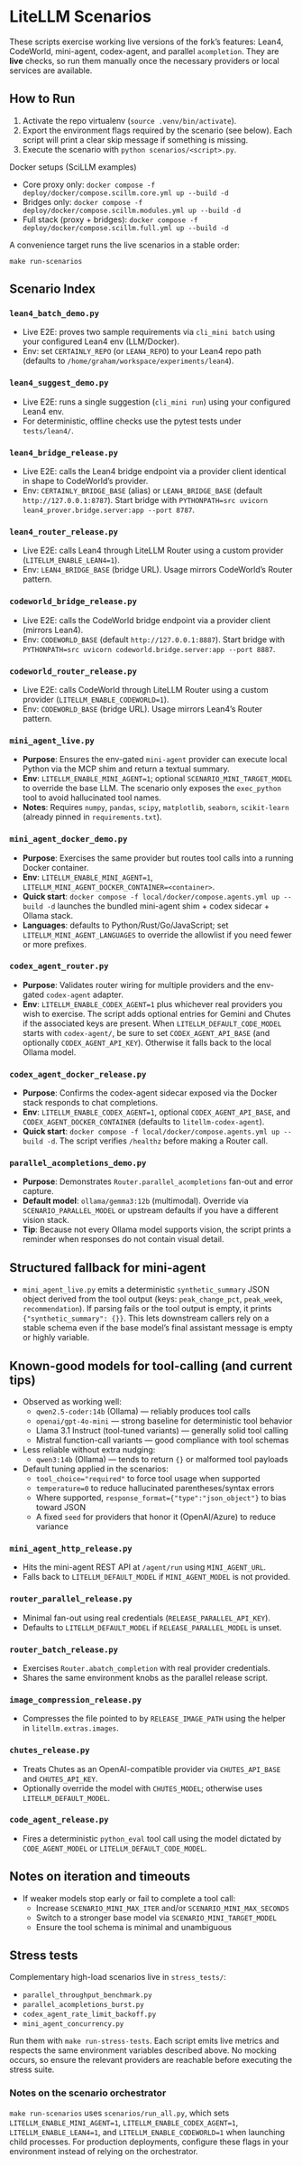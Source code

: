 # LiteLLM Scenarios

These scripts exercise working live versions of the fork’s features: Lean4,
CodeWorld, mini-agent, codex-agent, and parallel `acompletion`. They are **live** checks, so run them
manually once the necessary providers or local services are available.

## How to Run

1. Activate the repo virtualenv (`source .venv/bin/activate`).
2. Export the environment flags required by the scenario (see below). Each
   script will print a clear skip message if something is missing.
3. Execute the scenario with `python scenarios/<script>.py`.

Docker setups (SciLLM examples)
- Core proxy only: `docker compose -f deploy/docker/compose.scillm.core.yml up --build -d`
- Bridges only: `docker compose -f deploy/docker/compose.scillm.modules.yml up --build -d`
- Full stack (proxy + bridges): `docker compose -f deploy/docker/compose.scillm.full.yml up --build -d`

A convenience target runs the live scenarios in a stable order:

```
make run-scenarios
```

## Scenario Index

### `lean4_batch_demo.py`

- Live E2E: proves two sample requirements via `cli_mini batch` using your configured Lean4 env (LLM/Docker).
- Env: set `CERTAINLY_REPO` (or `LEAN4_REPO`) to your Lean4 repo path (defaults to `/home/graham/workspace/experiments/lean4`).

### `lean4_suggest_demo.py`

- Live E2E: runs a single suggestion (`cli_mini run`) using your configured Lean4 env.
- For deterministic, offline checks use the pytest tests under `tests/lean4/`.

### `lean4_bridge_release.py`

- Live E2E: calls the Lean4 bridge endpoint via a provider client identical in shape to CodeWorld’s provider.
- Env: `CERTAINLY_BRIDGE_BASE` (alias) or `LEAN4_BRIDGE_BASE` (default `http://127.0.0.1:8787`). Start bridge with `PYTHONPATH=src uvicorn lean4_prover.bridge.server:app --port 8787`.

### `lean4_router_release.py`

- Live E2E: calls Lean4 through LiteLLM Router using a custom provider (`LITELLM_ENABLE_LEAN4=1`).
- Env: `LEAN4_BRIDGE_BASE` (bridge URL). Usage mirrors CodeWorld’s Router pattern.

### `codeworld_bridge_release.py`

- Live E2E: calls the CodeWorld bridge endpoint via a provider client (mirrors Lean4).
- Env: `CODEWORLD_BASE` (default `http://127.0.0.1:8887`). Start bridge with `PYTHONPATH=src uvicorn codeworld.bridge.server:app --port 8887`.

### `codeworld_router_release.py`

- Live E2E: calls CodeWorld through LiteLLM Router using a custom provider (`LITELLM_ENABLE_CODEWORLD=1`).
- Env: `CODEWORLD_BASE` (bridge URL). Usage mirrors Lean4’s Router pattern.

### `mini_agent_live.py`

- **Purpose**: Ensures the env-gated `mini-agent` provider can execute local
  Python via the MCP shim and return a textual summary.
- **Env**: `LITELLM_ENABLE_MINI_AGENT=1`; optional `SCENARIO_MINI_TARGET_MODEL`
  to override the base LLM. The scenario only exposes the `exec_python` tool to
  avoid hallucinated tool names.
- **Notes**: Requires `numpy`, `pandas`, `scipy`, `matplotlib`, `seaborn`,
  `scikit-learn` (already pinned in `requirements.txt`).

### `mini_agent_docker_demo.py`

- **Purpose**: Exercises the same provider but routes tool calls into a running
  Docker container.
- **Env**: `LITELLM_ENABLE_MINI_AGENT=1`,
  `LITELLM_MINI_AGENT_DOCKER_CONTAINER=<container>`.
- **Quick start**: `docker compose -f local/docker/compose.agents.yml up --build -d`
  launches the bundled mini-agent shim + codex sidecar + Ollama stack.
- **Languages**: defaults to Python/Rust/Go/JavaScript; set `LITELLM_MINI_AGENT_LANGUAGES`
  to override the allowlist if you need fewer or more prefixes.

### `codex_agent_router.py`

- **Purpose**: Validates router wiring for multiple providers and the
  env-gated `codex-agent` adapter.
- **Env**: `LITELLM_ENABLE_CODEX_AGENT=1` plus whichever real providers you wish
  to exercise. The script adds optional entries for Gemini and Chutes if the
  associated keys are present. When `LITELLM_DEFAULT_CODE_MODEL` starts with
  `codex-agent/`, be sure to set `CODEX_AGENT_API_BASE` (and optionally
  `CODEX_AGENT_API_KEY`). Otherwise it falls back to the local Ollama model.

### `codex_agent_docker_release.py`

- **Purpose**: Confirms the codex-agent sidecar exposed via the Docker stack responds to chat completions.
- **Env**: `LITELLM_ENABLE_CODEX_AGENT=1`, optional `CODEX_AGENT_API_BASE`, and
  `CODEX_AGENT_DOCKER_CONTAINER` (defaults to `litellm-codex-agent`).
- **Quick start**: `docker compose -f local/docker/compose.agents.yml up --build -d`.
  The script verifies `/healthz` before making a Router call.

### `parallel_acompletions_demo.py`

- **Purpose**: Demonstrates `Router.parallel_acompletions` fan-out and error
  capture.
- **Default model**: `ollama/gemma3:12b` (multimodal). Override via
  `SCENARIO_PARALLEL_MODEL` or upstream defaults if you have a different vision
  stack.
- **Tip**: Because not every Ollama model supports vision, the script prints a
  reminder when responses do not contain visual detail.

## Structured fallback for mini-agent

- `mini_agent_live.py` emits a deterministic `synthetic_summary` JSON object derived from
  the tool output (keys: `peak_change_pct`, `peak_week`, `recommendation`). If parsing
  fails or the tool output is empty, it prints `{"synthetic_summary": {}}`. This lets
  downstream callers rely on a stable schema even if the base model’s final assistant
  message is empty or highly variable.

## Known-good models for tool-calling (and current tips)

- Observed as working well:
  - `qwen2.5-coder:14b` (Ollama) — reliably produces tool calls
  - `openai/gpt-4o-mini` — strong baseline for deterministic tool behavior
  - Llama 3.1 Instruct (tool-tuned variants) — generally solid tool calling
  - Mistral function-call variants — good compliance with tool schemas
- Less reliable without extra nudging:
  - `qwen3:14b` (Ollama) — tends to return `{}` or malformed tool payloads
- Default tuning applied in the scenarios:
  - `tool_choice="required"` to force tool usage when supported
  - `temperature=0` to reduce hallucinated parentheses/syntax errors
  - Where supported, `response_format={"type":"json_object"}` to bias toward JSON
  - A fixed `seed` for providers that honor it (OpenAI/Azure) to reduce variance

### `mini_agent_http_release.py`

- Hits the mini-agent REST API at `/agent/run` using `MINI_AGENT_URL`.
- Falls back to `LITELLM_DEFAULT_MODEL` if `MINI_AGENT_MODEL` is not provided.

### `router_parallel_release.py`

- Minimal fan-out using real credentials (`RELEASE_PARALLEL_API_KEY`).
- Defaults to `LITELLM_DEFAULT_MODEL` if `RELEASE_PARALLEL_MODEL` is unset.

### `router_batch_release.py`

- Exercises `Router.abatch_completion` with real provider credentials.
- Shares the same environment knobs as the parallel release script.

### `image_compression_release.py`

- Compresses the file pointed to by `RELEASE_IMAGE_PATH` using the helper in
  `litellm.extras.images`.

### `chutes_release.py`

- Treats Chutes as an OpenAI-compatible provider via `CHUTES_API_BASE` and `CHUTES_API_KEY`.
- Optionally override the model with `CHUTES_MODEL`; otherwise uses
  `LITELLM_DEFAULT_MODEL`.

### `code_agent_release.py`

- Fires a deterministic `python_eval` tool call using the model dictated by
  `CODE_AGENT_MODEL` or `LITELLM_DEFAULT_CODE_MODEL`.

## Notes on iteration and timeouts

- If weaker models stop early or fail to complete a tool call:
  - Increase `SCENARIO_MINI_MAX_ITER` and/or `SCENARIO_MINI_MAX_SECONDS`
  - Switch to a stronger base model via `SCENARIO_MINI_TARGET_MODEL`
  - Ensure the tool schema is minimal and unambiguous

## Stress tests

Complementary high-load scenarios live in `stress_tests/`:

- `parallel_throughput_benchmark.py`
- `parallel_acompletions_burst.py`
- `codex_agent_rate_limit_backoff.py`
- `mini_agent_concurrency.py`

Run them with `make run-stress-tests`. Each script emits live metrics and
respects the same environment variables described above. No mocking occurs, so
ensure the relevant providers are reachable before executing the stress suite.

### Notes on the scenario orchestrator

`make run-scenarios` uses `scenarios/run_all.py`, which sets
`LITELLM_ENABLE_MINI_AGENT=1`, `LITELLM_ENABLE_CODEX_AGENT=1`,
`LITELLM_ENABLE_LEAN4=1`, and `LITELLM_ENABLE_CODEWORLD=1` when launching child
processes. For production deployments, configure these flags in your environment
instead of relying on the orchestrator.
